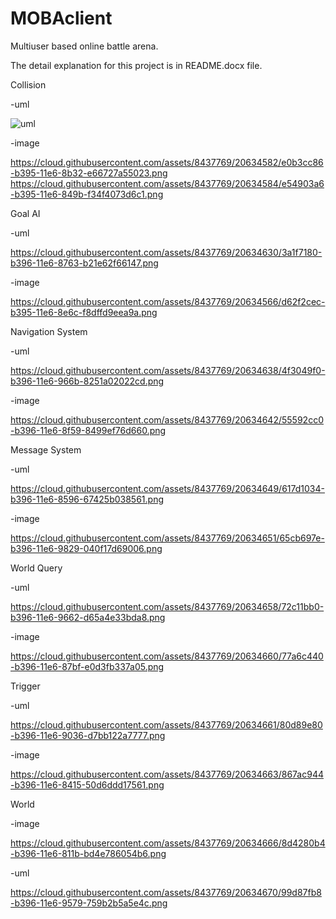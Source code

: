 # MOBAclient
Multiuser based online battle arena.

The detail explanation for this project is in README.docx file.

Collision

-uml

![uml](https://cloud.githubusercontent.com/assets/8437769/20634614/14648ce6-b396-11e6-9e07-d42679729096.png)


-image

https://cloud.githubusercontent.com/assets/8437769/20634582/e0b3cc86-b395-11e6-8b32-e66727a55023.png https://cloud.githubusercontent.com/assets/8437769/20634584/e54903a6-b395-11e6-849b-f34f4073d6c1.png

Goal AI

-uml

https://cloud.githubusercontent.com/assets/8437769/20634630/3a1f7180-b396-11e6-8763-b21e62f66147.png

-image

https://cloud.githubusercontent.com/assets/8437769/20634566/d62f2cec-b395-11e6-8e6c-f8dffd9eea9a.png

Navigation System

-uml

https://cloud.githubusercontent.com/assets/8437769/20634638/4f3049f0-b396-11e6-966b-8251a02022cd.png

-image

https://cloud.githubusercontent.com/assets/8437769/20634642/55592cc0-b396-11e6-8f59-8499ef76d660.png

Message System

-uml

https://cloud.githubusercontent.com/assets/8437769/20634649/617d1034-b396-11e6-8596-67425b038561.png

-image

https://cloud.githubusercontent.com/assets/8437769/20634651/65cb697e-b396-11e6-9829-040f17d69006.png

World Query

-uml

https://cloud.githubusercontent.com/assets/8437769/20634658/72c11bb0-b396-11e6-9662-d65a4e33bda8.png

-image

https://cloud.githubusercontent.com/assets/8437769/20634660/77a6c440-b396-11e6-87bf-e0d3fb337a05.png

Trigger

-uml

https://cloud.githubusercontent.com/assets/8437769/20634661/80d89e80-b396-11e6-9036-d7bb122a7777.png

-image

https://cloud.githubusercontent.com/assets/8437769/20634663/867ac944-b396-11e6-8415-50d6ddd17561.png

World

-image

https://cloud.githubusercontent.com/assets/8437769/20634666/8d4280b4-b396-11e6-811b-bd4e786054b6.png

-uml

https://cloud.githubusercontent.com/assets/8437769/20634670/99d87fb8-b396-11e6-9579-759b2b5a5e4c.png
